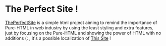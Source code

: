 # The Perfect Site !
[ThePerfectSite](https://theperfectsite.ir) is a simple html project aiming to remind the importance of Pure-HTML in web industry by using the least styling and extra features, just by focusing on the Pure-HTML and showing the power of HTML with no additions (: , it's a possible localization of [This Site](http://motherfuckingwebsite.com/) !
